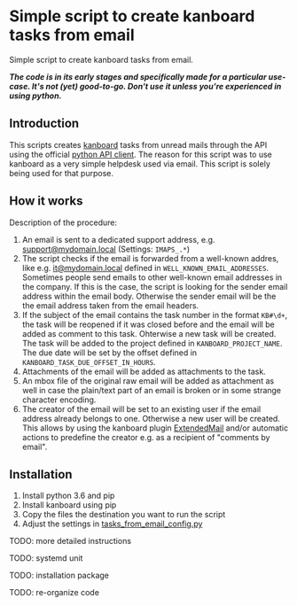 # Simple script to create kanboard tasks from email
Simple script to create kanboard tasks from email.

___The code is in its early stages and specifically made for a particular use-case. It's not (yet) good-to-go. Don't use it unless you're experienced in using python.___


## Introduction
This scripts creates [kanboard](https://kanboard.org/) tasks from unread mails through the API using the official [python API client](https://github.com/kanboard/python-api-client). The reason for this script was to use kanboard as a very simple helpdesk used via email. This script is solely being used for that purpose.


## How it works
Description of the procedure:
1. An email is sent to a dedicated support address, e.g. support@mydomain.local (Settings: ```IMAPS_.*```)
2. The script checks if the email is forwarded from a well-known addres, like e.g. it@mydomain.local defined in ```WELL_KNOWN_EMAIL_ADDRESSES```. Sometimes people send emails to other well-known email addresses in the company. If this is the case, the script is looking for the sender email address within the email body. Otherwise the sender email will be the the email address taken from the email headers.
3. If the subject of the email contains the task number in the format ```KB#\d+```, the task will be reopened if it was closed before and the email will be added as comment to this task. Ohterwise a new task will be created. The task will be added to the project defined in ```KANBOARD_PROJECT_NAME```. The due date will be set by the offset defined in ```KANBOARD_TASK_DUE_OFFSET_IN_HOURS```.
4. Attachments of the email will be added as attachments to the task.
5. An mbox file of the original raw email will be added as attachment as well in case the plain/text part of an email is broken or in some strange character encoding.
6. The creator of the email will be set to an existing user if the email address already belongs to one. Otherwise a new user will be created. This allows by using the kanboard plugin [ExtendedMail](https://github.com/atcomputing/kanboard-ExtendedMail) and/or automatic actions to predefine the creator e.g. as a recipient of "comments by email".


## Installation
1. Install python 3.6 and pip
2. Install kanboard using pip
3. Copy the files the destination you want to run the script
4. Adjust the settings in [tasks_from_email_config.py](https://github.com/radiorabe/kanboard-tasks-from-email/blob/master/src/tasks_from_email_config.py)

TODO: more detailed instructions

TODO: systemd unit

TODO: installation package

TODO: re-organize code
